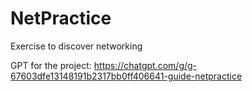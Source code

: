 # NetPractice
Exercise to discover networking

GPT for the project: https://chatgpt.com/g/g-67603dfe13148191b2317bb0ff406641-guide-netpractice